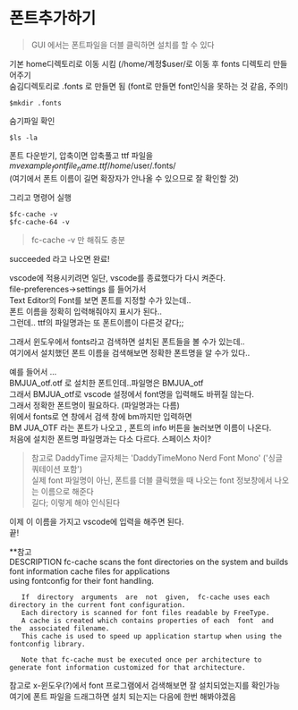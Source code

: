 # 폰트추가하기
> GUI 에서는 폰트파일을 더블 클릭하면 설치를 할 수 있다

기본 home디렉토리로 이동 시킴 (/home/계정$user/로 이동 후 fonts 디렉토리 만들어주기   
숨김디렉토리로 .fonts 로 만들면 됨 (font로 만들면 font인식을 못하는 것 같음, 주의!)  
```
$mkdir .fonts
```
숨기파일 확인
```
$ls -la 
```

폰트 다운받기, 압축이면 압축풀고 ttf 파일을   
$mv example_fontfile_name.ttf /home/$user/.fonts/   
(여기에서 폰트 이름이 길면 확장자가 안나올 수 있으므로 잘 확인할 것)   

그리고 명령어 실행  
```
$fc-cache -v
$fc-cache-64 -v
```

>fc-cache -v 만 해줘도 충분

succeeded 라고 나오면 완료!  

vscode에 적용시키려면 일단,  vscode를 종료했다가 다시 켜준다.    
file-preferences->settings 를 들어가서    
Text Editor의 Font를 보면 폰트를 지정할 수가 있는데..   
폰트 이름을 정확히 입력해줘야지 표시가 된다..   
그런데.. ttf의 파일명과는 또 폰트이름이 다른것 같다;;   

그래서 윈도우에서 fonts라고 검색하면 설치된 폰트들을 볼 수가 있는데..   
여기에서 설치했던 폰트 이름을 검색해보면 정확한 폰트명을 알 수가 있다..   

예를 들어서 ...   
BMJUA_otf.otf 로 설치한 폰트인데..파일명은 BMJUA_otf    
그래서 BMJUA_otf로 vscode 설정에서 font명을 입력해도 바뀌질 않는다.   
그래서 정확한 폰트명이 필요하다. (파일명과는 다름)    
위에서 fonts로 연 창에서 검색 창에 bm까지만 입력하면     
BM JUA_OTF 라는 폰트가 나오고 , 폰트의 info 버튼을 눌러보면 이름이 나온다.   
처음에 설치한 폰트명 파일명과는 다소 다르다. 스페이스 차이?   

> 참고로 DaddyTime 글자체는 'DaddyTimeMono Nerd Font Mono' ('싱글 쿼테이션 포함')   
실제 font 파일명이 아닌, 폰트를 더블 클릭했을 때 나오는 font 정보창에서 나오는 이름으로 해준다   
길다; 이렇게 해야 인식된다 

이제 이 이름을 가지고 vscode에 입력을 해주면 된다.  
끝!


**참고  
DESCRIPTION
       fc-cache scans the font directories on the system and builds font information cache files for applications  
       using  fontconfig for their font handling.

       If  directory  arguments  are  not  given,  fc-cache uses each directory in the current font configuration. 
       Each directory is scanned for font files readable by FreeType. 
       A cache is created which contains properties of each  font  and  the  associated filename.  
       This cache is used to speed up application startup when using the fontconfig library.

       Note that fc-cache must be executed once per architecture to generate font information customized for that architecture.

참고로 x-윈도우(?)에서 font 프로그램에서 검색해보면 잘 설치되었는지를 확인가능   
여기에 폰트 파일을 드래그하면 설치 되는지는 다음에 한번 해봐야겠음